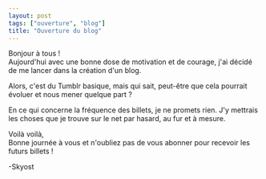 ```yaml
---
layout: post
tags: ["ouverture", "blog"]
title: "Ouverture du blog"
---
```


Bonjour à tous !<br />
Aujourd'hui avec une bonne dose de motivation et de courage, j'ai décidé de me lancer dans la création d'un blog.

Alors, c'est du Tumblr basique, mais qui sait, peut-être que cela pourrait évoluer et nous mener quelque part ?

En ce qui concerne la fréquence des billets, je ne promets rien. J'y mettrais les choses que je trouve sur le net par hasard, au fur et à mesure.

Voilà voilà,<br />
Bonne journée à vous et n'oubliez pas de vous abonner pour recevoir les futurs billets !

-Skyost